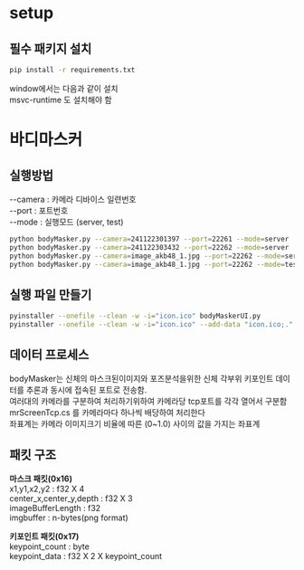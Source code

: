 # setup

## 필수 패키지 설치

```bash
pip install -r requirements.txt
```
window에서는 다음과 같이 설치  
msvc-runtime 도 설치해야 함  



# 바디마스커 

## 실행방법

--camera : 카메라 디바이스 일련번호  
--port : 포트번호  
--mode : 실행모드 (server, test)  

```bash
python bodyMasker.py --camera=241122301397 --port=22261 --mode=server
python bodyMasker.py --camera=241122303432 --port=22262 --mode=server
python bodyMasker.py --camera=image_akb48_1.jpg --port=22262 --mode=server
python bodyMasker.py --camera=image_akb48_1.jpg --port=22262 --mode=test
```


## 실행 파일 만들기

```bash
pyinstaller --onefile --clean -w -i="icon.ico" bodyMaskerUI.py
pyinstaller --onefile --clean -w -i="icon.ico" --add-data "icon.ico;." bodyMaskerUI.py

```

## 데이터 프로세스

bodyMasker는 신체의 마스크된이미지와 포즈분석을위한 신체 각부위 키포인트 데이터를 추론과 동시에 접속된 포트로 전송함.  
여러대의 카메라를 구분하여 처리하기위하여 카메라당 tcp포트를 각각 열어서 구분함  
mrScreenTcp.cs 를 카메라마다 하나씩 배당하여 처리한다  
좌표계는 카메라 이미지크기 비율에 따른 (0~1.0) 사이의 값을 가지는 좌표계  

## 패킷 구조

**마스크 패킷(0x16)**  
x1,y1,x2,y2 : f32 X 4  
center_x,center_y,depth : f32 X 3    
imageBufferLength :  f32  
imgbuffer :  n-bytes(png format)   

**키포인트 패킷(0x17)**  
keypoint_count : byte  
keypoint_data : f32 X 2 X keypoint_count  



